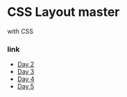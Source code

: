 # CSS Layout master

with CSS

### link

- [Day 2](https://replit.com/@FIN443/CSS-Layout-Day-2)
- [Day 3](https://replit.com/@FIN443/CSS-Layout-Day-3)
- [Day 4](https://replit.com/@FIN443/CSS-Layout-Day-4)
- [Day 5](https://replit.com/@FIN443/CSS-Layout-Day-5)
